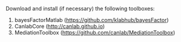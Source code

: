 Download and install (if necessary) the following toolboxes:

1. bayesFactorMatlab (https://github.com/klabhub/bayesFactor)
2. CanlabCore (http://canlab.github.io)
3. MediationToolbox (https://github.com/canlab/MediationToolbox)

